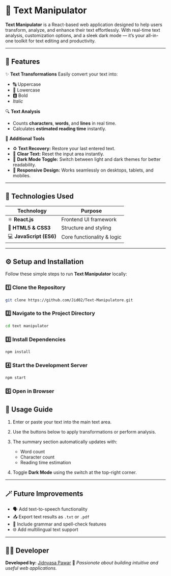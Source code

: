 # 📝 Text Manipulator

**Text Manipulator** is a React-based web application designed to help users transform, analyze, and enhance their text effortlessly.
With real-time text analysis, customization options, and a sleek dark mode — it’s your all-in-one toolkit for text editing and productivity.

---

## 🚀 Features

✨ **Text Transformations**
Easily convert your text into:

* 🔠 Uppercase
* 🔡 Lowercase
* 🅱️ Bold
* *Italic*

🔍 **Text Analysis**

* Counts **characters**, **words**, and **lines** in real time.
* Calculates **estimated reading time** instantly.

🧩 **Additional Tools**

* ♻️ **Text Recovery:** Restore your last entered text.
* 🧹 **Clear Text:** Reset the input area instantly.
* 🌙 **Dark Mode Toggle:** Switch between light and dark themes for better readability.
* 📱 **Responsive Design:** Works seamlessly on desktops, tablets, and mobiles.

---

## 🧠 Technologies Used

| Technology              | Purpose                    |
| ----------------------- | -------------------------- |
| ⚛️ **React.js**         | Frontend UI framework      |
| 🧾 **HTML5 & CSS3**     | Structure and styling      |
| 💻 **JavaScript (ES6)** | Core functionality & logic |

---

## ⚙️ Setup and Installation

Follow these simple steps to run **Text Manipulator** locally:

### 1️⃣ Clone the Repository

```bash
git clone https://github.com/Jid02/Text-Manipulatore.git
```

### 2️⃣ Navigate to the Project Directory

```bash
cd text manipulator
```

### 3️⃣ Install Dependencies

```bash
npm install
```

### 4️⃣ Start the Development Server

```bash
npm start
```

### 5️⃣ Open in Browser

## 🧩 Usage Guide

1. Enter or paste your text into the main text area.
2. Use the buttons below to apply transformations or perform analysis.
3. The summary section automatically updates with:

   * Word count
   * Character count
   * Reading time estimation
4. Toggle **Dark Mode** using the switch at the top-right corner.

---

## 🪄 Future Improvements

* 🗣️ Add text-to-speech functionality
* 📤 Export text results as `.txt` or `.pdf`
* 🧠 Include grammar and spell-check features
* 🌐 Add multilingual text support

---

## 🧑‍💻 Developer

**Developed by:** [Jidnyasa Pawar](https://github.com/Jid02)
💬 *Passionate about building intuitive and useful web applications.*
